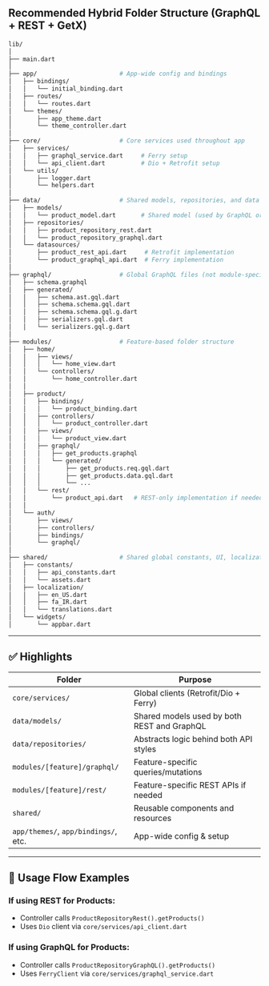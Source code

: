 ## Recommended Hybrid Folder Structure (GraphQL + REST + GetX)

```bash
lib/
│
├── main.dart
│
├── app/                       # App-wide config and bindings
│   ├── bindings/
│   │   └── initial_binding.dart
│   ├── routes/
│   │   └── routes.dart
│   └── themes/
│       ├── app_theme.dart
│       └── theme_controller.dart
│
├── core/                      # Core services used throughout app
│   ├── services/
│   │   ├── graphql_service.dart     # Ferry setup
│   │   └── api_client.dart          # Dio + Retrofit setup
│   └── utils/
│       ├── logger.dart
│       └── helpers.dart
│
├── data/                      # Shared models, repositories, and data sources
│   ├── models/
│   │   └── product_model.dart       # Shared model (used by GraphQL or REST)
│   ├── repositories/
│   │   ├── product_repository_rest.dart
│   │   └── product_repository_graphql.dart
│   └── datasources/
│       ├── product_rest_api.dart     # Retrofit implementation
│       └── product_graphql_api.dart  # Ferry implementation
│
├── graphql/                   # Global GraphQL files (not module-specific)
│   ├── schema.graphql
│   ├── generated/
│   │   ├── schema.ast.gql.dart
│   │   ├── schema.schema.gql.dart
│   │   ├── schema.schema.gql.g.dart
│   │   ├── serializers.gql.dart
│   │   └── serializers.gql.g.dart
│
├── modules/                   # Feature-based folder structure
│   ├── home/
│   │   ├── views/
│   │   │   └── home_view.dart
│   │   └── controllers/
│   │       └── home_controller.dart
│   │
│   ├── product/
│   │   ├── bindings/
│   │   │   └── product_binding.dart
│   │   ├── controllers/
│   │   │   └── product_controller.dart
│   │   ├── views/
│   │   │   └── product_view.dart
│   │   ├── graphql/
│   │   │   ├── get_products.graphql
│   │   │   └── generated/
│   │   │       ├── get_products.req.gql.dart
│   │   │       ├── get_products.data.gql.dart
│   │   │       └── ...
│   │   └── rest/
│   │       └── product_api.dart   # REST-only implementation if needed
│   │
│   └── auth/
│       ├── views/
│       ├── controllers/
│       ├── bindings/
│       └── graphql/
│
├── shared/                    # Shared global constants, UI, localization
│   ├── constants/
│   │   ├── api_constants.dart
│   │   └── assets.dart
│   ├── localization/
│   │   ├── en_US.dart
│   │   ├── fa_IR.dart
│   │   └── translations.dart
│   └── widgets/
│       └── appbar.dart
```

---

## ✅ Highlights

| Folder                               | Purpose                                     |
| ------------------------------------ | ------------------------------------------- |
| `core/services/`                     | Global clients (Retrofit/Dio + Ferry)       |
| `data/models/`                       | Shared models used by both REST and GraphQL |
| `data/repositories/`                 | Abstracts logic behind both API styles      |
| `modules/[feature]/graphql/`         | Feature-specific queries/mutations          |
| `modules/[feature]/rest/`            | Feature-specific REST APIs if needed        |
| `shared/`                            | Reusable components and resources           |
| `app/themes/`, `app/bindings/`, etc. | App-wide config & setup                     |

---

## 🔁 Usage Flow Examples

### If using REST for Products:

- Controller calls `ProductRepositoryRest().getProducts()`
- Uses `Dio` client via `core/services/api_client.dart`

### If using GraphQL for Products:

- Controller calls `ProductRepositoryGraphQL().getProducts()`
- Uses `FerryClient` via `core/services/graphql_service.dart`
